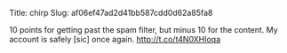Title: chirp
Slug: af06ef47ad2d41bb587cdd0d62a85fa8

10 points for getting past the spam filter, but minus 10 for the content. My account is safely [sic] once again. <a href="http://t.co/t4N0XHIoqa">http://t.co/t4N0XHIoqa</a>
